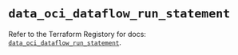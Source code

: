 # `data_oci_dataflow_run_statement`

Refer to the Terraform Registory for docs: [`data_oci_dataflow_run_statement`](https://registry.terraform.io/providers/oracle/oci/6.18.0/docs/data-sources/dataflow_run_statement).
